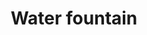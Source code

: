 ---
pid: fs331
title: Water fountain
location_transcription: Malcom X Park
coordinates: "[-75.225364129279, 39.952582688456]"
zipcode: 
gen_neighborhood: 
neighborhood: 
outside_phl: 
age: '9'
age_range: 6-13
instagram: 
image_file_name: fs_331.jpg
proposal_transcription: 
topic: Unknown
topic_summary: '0'
type: Fountain
keywords_other: 
credit: Melanie
image_labels: 
twitter: 
facebook: 
permalink: "/monuments/fs331/"
layout: item-page
---